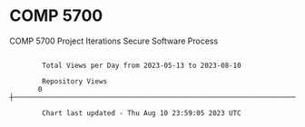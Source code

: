 # COMP 5700
COMP 5700 Project Iterations
Secure Software Process

```

        Total Views per Day from 2023-05-13 to 2023-08-10

        Repository Views
       0 ┼─────────────────────────────────────────────────────────────────────────────────────────

        Chart last updated - Thu Aug 10 23:59:05 2023 UTC
        
```
